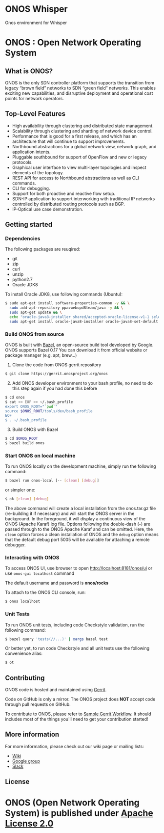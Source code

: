 # ONOS Whisper
Onos environment for Whisper

# ONOS : Open Network Operating System


## What is ONOS?
ONOS is the only SDN controller platform that supports the transition from legacy “brown field” networks to SDN “green field” networks.
This enables exciting new capabilities, and disruptive deployment and operational cost points for network operators.

## Top-Level Features

* High availability through clustering and distributed state management.
* Scalability through clustering and sharding of network device control.
* Performance that is good for a first release, and which has an architecture
  that will continue to support improvements.
* Northbound abstractions for a global network view, network graph, and
  application intents.
* Pluggable southbound for support of OpenFlow and new or legacy protocols.
* Graphical user interface to view multi-layer topologies and inspect elements
  of the topology.
* REST API for access to Northbound abstractions as well as CLI commands.
* CLI for debugging.
* Support for both proactive and reactive flow setup.
* SDN-IP application to support interworking with traditional IP networks
  controlled by distributed routing protocols such as BGP.
* IP-Optical use case demonstration.


## Getting started

### Dependencies

The following packages are reuqired:

* git
* zip
* curl
* unzip
* python2.7
* Oracle JDK8

To install Oracle JDK8, use following commands (Ubuntu):
```bash
$ sudo apt-get install software-properties-common -y && \
  sudo add-apt-repository ppa:webupd8team/java -y && \
  sudo apt-get update && \
  echo "oracle-java8-installer shared/accepted-oracle-license-v1-1 select true" | sudo debconf-set-selections && \
  sudo apt-get install oracle-java8-installer oracle-java8-set-default -y
```

### Build ONOS from source

ONOS is built with [Bazel](https://bazel.build/), an open-source build tool developed by Google.
ONOS supports Bazel 0.17 You can download it from official website or package manager (e.g. apt, brew...)

1. Clone the code from ONOS gerrit repository
```bash
$ git clone https://gerrit.onosproject.org/onos
```

2. Add ONOS developer environment to your bash profile, no need to do this step again if you had done this before
```bash
$ cd onos
$ cat << EOF >> ~/.bash_profile
export ONOS_ROOT="`pwd`"
source $ONOS_ROOT/tools/dev/bash_profile
EOF
$ . ~/.bash_profile
```

3. Build ONOS with Bazel
```bash
$ cd $ONOS_ROOT
$ bazel build onos
```

### Start ONOS on local machine

To run ONOS locally on the development machine, simply run the following command:

```bash
$ bazel run onos-local [-- [clean] [debug]]
```

or simpler one:

```bash
$ ok [clean] [debug]
```

The above command will create a local installation from the onos.tar.gz file (re-building it if necessary) and will start the ONOS server in the background.
In the foreground, it will display a continuous view of the ONOS (Apache Karaf) log file.
Options following the double-dash (–) are passed through to the ONOS Apache Karaf and can be omitted.
Here, the `clean` option forces a clean installation of ONOS and the `debug` option means that the default debug port 5005 will be available for attaching a remote debugger.

### Interacting with ONOS

To access ONOS UI, use browser to open [http://localhost:8181/onos/ui](http://localhost:8181/onos/ui) or use `onos-gui localhost` command

The default username and password is **onos/rocks**

To attach to the ONOS CLI console, run:

```bash
$ onos localhost
```

### Unit Tests

To run ONOS unit tests, including code Checkstyle validation, run the following command:

```bash
$ bazel query 'tests(//...)' | xargs bazel test
```

Or better yet, to run code Checkstyle and all unit tests use the following convenience alias:

```bash
$ ot
```

## Contributing

ONOS code is hosted and maintained using [Gerrit](https://gerrit.onosproject.org/).

Code on GitHub is only a mirror. The ONOS project does **NOT** accept code through pull requests on GitHub.

To contribute to ONOS, please refer to [Sample Gerrit Workflow](https://wiki.onosproject.org/display/ONOS/Sample+Gerrit+Workflow). It should includes most of the things you'll need to get your contribution started!


## More information

For more information, please check out our wiki page or mailing lists:

* [Wiki](https://wiki.onosproject.org/)
* [Google group](https://groups.google.com/a/onosproject.org/forum/#!forum/onos-dev)
* [Slack](https://onosproject.slack.com)

## License

ONOS (Open Network Operating System) is published under [Apache License 2.0](https://github.com/opennetworkinglab/onos/blob/master/LICENSE.txt)
=======


